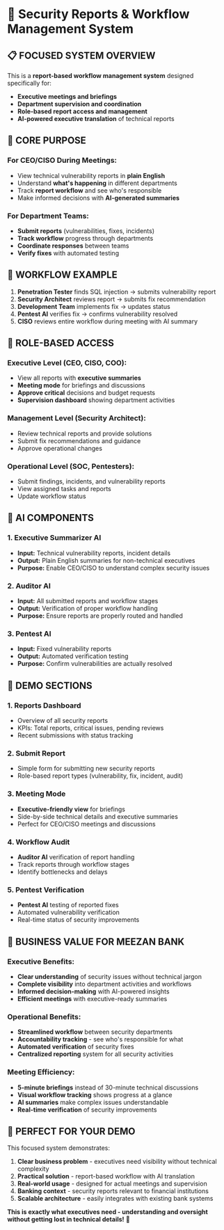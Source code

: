 # 🏦 Security Reports & Workflow Management System

## 📋 **FOCUSED SYSTEM OVERVIEW**

This is a **report-based workflow management system** designed specifically for:
- **Executive meetings and briefings** 
- **Department supervision and coordination**
- **Role-based report access and management**
- **AI-powered executive translation** of technical reports

## 🎯 **CORE PURPOSE**

### **For CEO/CISO During Meetings:**
- View technical vulnerability reports in **plain English**
- Understand **what's happening** in different departments
- Track **report workflow** and see who's responsible
- Make informed decisions with **AI-generated summaries**

### **For Department Teams:**
- **Submit reports** (vulnerabilities, fixes, incidents)
- **Track workflow** progress through departments
- **Coordinate responses** between teams
- **Verify fixes** with automated testing

## 🔄 **WORKFLOW EXAMPLE**

1. **Penetration Tester** finds SQL injection → submits vulnerability report
2. **Security Architect** reviews report → submits fix recommendation 
3. **Development Team** implements fix → updates status
4. **Pentest AI** verifies fix → confirms vulnerability resolved
5. **CISO** reviews entire workflow during meeting with AI summary

## 👥 **ROLE-BASED ACCESS**

### **Executive Level (CEO, CISO, COO):**
- View all reports with **executive summaries**
- **Meeting mode** for briefings and discussions
- **Approve critical** decisions and budget requests
- **Supervision dashboard** showing department activities

### **Management Level (Security Architect):**
- Review technical reports and provide solutions
- Submit fix recommendations and guidance
- Approve operational changes

### **Operational Level (SOC, Pentesters):**
- Submit findings, incidents, and vulnerability reports
- View assigned tasks and reports
- Update workflow status

## 🧠 **AI COMPONENTS**

### **1. Executive Summarizer AI**
- **Input:** Technical vulnerability reports, incident details
- **Output:** Plain English summaries for non-technical executives
- **Purpose:** Enable CEO/CISO to understand complex security issues

### **2. Auditor AI** 
- **Input:** All submitted reports and workflow stages
- **Output:** Verification of proper workflow handling
- **Purpose:** Ensure reports are properly routed and handled

### **3. Pentest AI**
- **Input:** Fixed vulnerability reports
- **Output:** Automated verification testing
- **Purpose:** Confirm vulnerabilities are actually resolved

## 🎪 **DEMO SECTIONS**

### **1. Reports Dashboard**
- Overview of all security reports
- KPIs: Total reports, critical issues, pending reviews
- Recent submissions with status tracking

### **2. Submit Report**
- Simple form for submitting new security reports
- Role-based report types (vulnerability, fix, incident, audit)

### **3. Meeting Mode** 
- **Executive-friendly view** for briefings
- Side-by-side technical details and executive summaries
- Perfect for CEO/CISO meetings and discussions

### **4. Workflow Audit**
- **Auditor AI** verification of report handling
- Track reports through workflow stages
- Identify bottlenecks and delays

### **5. Pentest Verification**
- **Pentest AI** testing of reported fixes
- Automated vulnerability verification
- Real-time status of security improvements

## 💼 **BUSINESS VALUE FOR MEEZAN BANK**

### **Executive Benefits:**
- **Clear understanding** of security issues without technical jargon
- **Complete visibility** into department activities and workflows
- **Informed decision-making** with AI-powered insights
- **Efficient meetings** with executive-ready summaries

### **Operational Benefits:**
- **Streamlined workflow** between security departments
- **Accountability tracking** - see who's responsible for what
- **Automated verification** of security fixes
- **Centralized reporting** system for all security activities

### **Meeting Efficiency:**
- **5-minute briefings** instead of 30-minute technical discussions
- **Visual workflow tracking** shows progress at a glance
- **AI summaries** make complex issues understandable
- **Real-time verification** of security improvements

## 🚀 **PERFECT FOR YOUR DEMO**

This focused system demonstrates:
1. **Clear business problem** - executives need visibility without technical complexity
2. **Practical solution** - report-based workflow with AI translation
3. **Real-world usage** - designed for actual meetings and supervision
4. **Banking context** - security reports relevant to financial institutions
5. **Scalable architecture** - easily integrates with existing bank systems

**This is exactly what executives need - understanding and oversight without getting lost in technical details!** 🎯